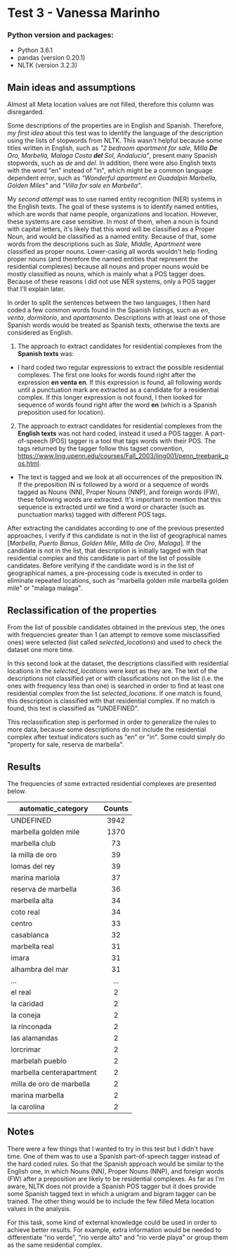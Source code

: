 # Test 3  - Vanessa Marinho

### Python version and packages:

* Python 3.6.1
* pandas (version 0.20.1)
* NLTK (version 3.2.3)

## Main ideas and assumptions

Almost all Meta location values are not filled, therefore this column was disregarded.

Some descriptions of the properties are in English and Spanish. Therefore, *my first idea* about this test was to identify the language of the description using the lists of stopwords from NLTK. This wasn't helpful because some titles written in English, such as *"2 bedroom apartment for sale, Milla **De** Oro, Marbella, Malaga Costa **del** Sol, Andalucia"*, present many Spanish stopwords, such as *de* and *del*. In addition, there were also English texts with the word "en" instead of "in", which might be a common language dependent error, such as *"Wonderful apartment en Guadalpin Marbella, Golden Miles"* and *"Villa for sale en Marbella"*.

My *second attempt* was to use named entity recognition (NER) systems in the English texts. The goal of these systems is to identify named entities, which are words that name people, organizations and location. However, these systems are case sensitive. In most of them, when a noun is found with capital letters, it's likely that this word will be classified as a Proper Noun, and would be classified as a named entity. Because of that, some words from the descriptions such as *Sale*, *Middle*, *Apartment* were classified as proper nouns. Lower-casing all words wouldn't help finding proper nouns (and therefore the named entities that represent the residential complexes) because all nouns and proper nouns would be mostly classified as nouns, which is mainly what a POS tagger does. Because of these reasons I did not use NER systems, only a POS tagger that I'll explain later. 

In order to split the sentences between the two languages, I then hard coded a few common words found in the Spanish listings, such as *en*, *venta*, *dormitorio*, and *apartamento*. Descriptions with at least one of those Spanish words would be treated as Spanish texts, otherwise the texts are considered as English.

1. The approach to extract candidates for residential complexes from the **Spanish texts** was: 

* I hard coded two regular expressions to extract the possible residential complexes. The first one looks for words found right after the expression **en venta en**. If this expression is found, all following words until a punctuation mark are extracted as a candidate for a residential complex. If this longer expression is not found, I then looked for sequence of words found right after the word **en** (which is a Spanish preposition used for location).

2. The approach to extract candidates for residential complexes from the **English texts** was not hard coded, instead it used a POS tagger. A part-of-speech (POS) tagger is a tool that tags words with their POS. The tags returned by the tagger follow this tagset convention, https://www.ling.upenn.edu/courses/Fall_2003/ling001/penn_treebank_pos.html.

* The text is tagged and we look at all occurrences of the preposition IN. If the preposition IN is followed by a word or a sequence of words tagged as Nouns (NN), Proper Nouns (NNP), and foreign words (FW), these following words are extracted. It's important to mention that this sequence is extracted until we find a word or character (such as punctuation marks) tagged with different POS tags.

After extracting the candidates according to one of the previous presented approaches, I verify if this candidate is not in the list of geographical names [*Marbella*, *Puerto Banus*, *Golden Mile*, *Milla de Oro*, *Malaga*]. If the candidate is not in the list, that description is initially tagged with that residential complex and this candidate is part of the list of possible candidates. Before verifying if the candidate word is in the list of geographical names, a pre-processing code is executed in order to eliminate repeated locations, such as "marbella golden mile marbella golden mile" or "malaga malaga".

## Reclassification of the properties

From the list of possible candidates obtained in the previous step, the ones with frequencies greater than 1 (an attempt to remove some misclassified ones) were selected (list called *selected_locations*) and used to check the dataset one more time. 

In this second look at the dataset, the descriptions classified with residential locations in the *selected_locations* were kept as they are. The text of the descriptions not classified yet or with classifications not on the list (i.e. the ones with frequency less than one) is searched in order to find at least one residential complex from the list *selected_locations*. If one match is found, this description is classified with that residential complex. If no match is found, this text is classified as "UNDEFINED".

This reclassification step is performed in order to generalize the rules to more data, because some descriptions do not include the residential complex after textual indicators such as "en" or "in". Some could simply do "property for sale, reserva de marbella".

## Results

The frequencies of some extracted residential complexes are presented below.

| automatic_category           | Counts |
| -------------------------- |:----------:| 
|UNDEFINED                           | 3942|
|marbella golden mile                 |1370|
|marbella club                         | 73|
|la milla de oro                       | 39|
|lomas del rey                         | 39|
|marina mariola                        | 37|
|reserva de marbella                   | 36|
|marbella alta                         | 34|
|coto real                             | 34|
|centro                                | 33|
|casablanca                            | 32|
|marbella real                         | 31|
|imara                                 | 31|
|alhambra del mar                      | 31|
|... | ...|
|el real   |                              2|
|la caridad |                             2|
|la coneja   |                            2|
|la rinconada |                           2|
|las alamandas |                          2|
|lorcrimar      |                         2|
|marbelah pueblo |                        2|
|marbella centerapartment |               2|
|milla de oro de marbella  |              2|
|marina marbella            |             2|
|la carolina                 |            2|

## Notes

There were a few things that I wanted to try in this test but I didn't have time. One of them was to use a Spanish part-of-speech tagger instead of the hard coded rules. So that the Spanish approach would be similar to the English one, in which Nouns (NN), Proper Nouns (NNP), and foreign words (FW) after a preposition are likely to be residential complexes. As far as I'm aware, NLTK does not provide a Spanish POS tagger but it does provide some Spanish tagged text in which a unigram and bigram tagger can be trained. The other thing would be to include the few filled Meta location values in the analysis.

For this task, some kind of external knowledge could be used in order to achieve better results. For example, extra information would be needed to differentiate "rio verde", "rio verde alto" and "rio verde playa" or group them as the same residential complex.
